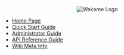 <!-- This is the sidebar for ../en/ -->
<div align="center">
<img src="http://axsh.github.io/wiki/img/wakame-logo-140.png" alt="Wakame Logo" />
</div>

  
- [Home Page](Home)  
- [Quick Start Guide](Quick-Start)  
- [Administrator Guide](Administrator-Guide)  
- [API Reference Guide](API-Reference)  
- [Wiki Meta Info](Meta)  